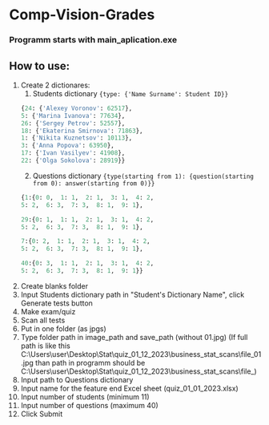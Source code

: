 # Comp-Vision-Grades

### Programm starts with main_aplication.exe

## How to use:
1) Create 2 dictionares:
    1) Students dictionary ```{type: {'Name Surname': Student ID}}```
    ```py
    {24: {'Alexey Voronov': 62517},
    5: {'Marina Ivanova': 77634},
    26: {'Sergey Petrov': 52557},
    18: {'Ekaterina Smirnova': 71863},
    1: {'Nikita Kuznetsov': 10113},
    3: {'Anna Popova': 63950},
    17: {'Ivan Vasilyev': 41908},
    22: {'Olga Sokolova': 28919}}
    ```
    2) Questions dictionary ```{type(starting from 1): {question(starting from 0): answer(starting from 0)}} ```
    ```py
    {1:{0: 0,  1: 1,  2: 1,  3: 1,  4: 2,
    5: 2,  6: 3,  7: 3,  8: 1,  9: 1},

    29:{0: 1,  1: 1,  2: 1,  3: 1,  4: 2,
    5: 2,  6: 3,  7: 3,  8: 1,  9: 1},

    7:{0: 2,  1: 1,  2: 1,  3: 1,  4: 2,
    5: 2,  6: 3,  7: 3,  8: 1,  9: 1},

    40:{0: 3,  1: 1,  2: 1,  3: 1,  4: 2,
    5: 2,  6: 3,  7: 3,  8: 1,  9: 1}}
    ```
2) Create blanks folder
3) Input Students dictionary path in "Student's Dictionary Name", click Generate tests button
4) Make exam/quiz
5) Scan all tests
6) Put in one folder (as jpgs)
7) Type folder path in image_path and save_path (without 01.jpg) (If full path is like this C:\Users\user\Desktop\Stat\quiz_01_12_2023\business_stat_scans\file_01.jpg than path in programm should be C:\Users\user\Desktop\Stat\quiz_01_12_2023\business_stat_scans\file_)
8) Input path to Questions dictionary
9) Input name for the feature end Excel sheet (quiz_01_01_2023.xlsx) 
10) Input number of students (minimum 11)
11) Input number of questions (maximum 40)
12) Click Submit